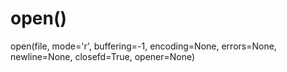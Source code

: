 # open()
open(file, mode='r', buffering=-1, encoding=None, errors=None, newline=None, closefd=True, opener=None)
